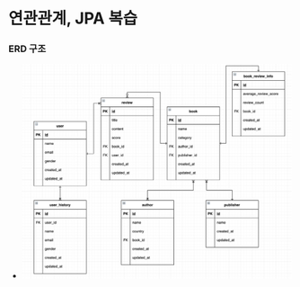 # 연관관계, JPA 복습

### ERD 구조

* <img src="https://raw.githubusercontent.com/freeism/fast-campus-jpa/main/src/main/resources/static/erd.png">